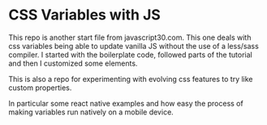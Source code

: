 # CSS Variables with JS

This repo is another start file from javascript30.com. This one deals with css variables being able to update vanilla JS
without the use of a less/sass compiler. I started with the boilerplate code, followed parts of the tutorial and then I customized some elements.

This is also a repo for experimenting with evolving css features to try like custom properties.

In particular some react native examples and how easy the process of making variables run natively on a mobile device.
